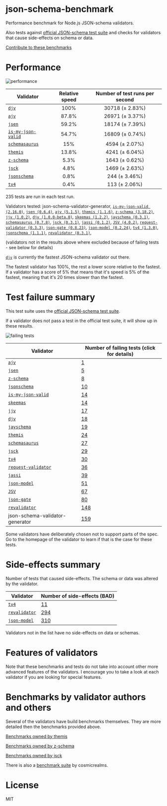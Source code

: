 # json-schema-benchmark
Performance benchmark for Node.js JSON-schema validators.

Also tests against [official JSON-schema test suite](https://github.com/json-schema/JSON-Schema-Test-Suite) and checks
for validators that cause side-effects on schema or data.

[Contribute to these benchmarks](https://github.com/ebdrup/json-schema-benchmark/blob/master/CONTRIBUTING.md)

# Performance

![performance](https://chart.googleapis.com/chart?chxt=x,y&cht=bhs&chco=76A4FB&chls=2.0&chbh=36,4,1&chs=600x420&chxl=-1:|djv|ajv|jsen|is-my-json-valid|schemasaurus|themis|z-schema|jsck|jsonschema|tv4&chd=t:100,87.8,59.2,54.7,15,13.8,5.3,4.8,0.8,0.4)

|Validator|Relative speed|Number of test runs per second|
|---------|:------------:|:----------------------------:|
|[`djv`](https://github.com/korzio/djv#readme)|100%|30718 (± 2.83%)|
|[`ajv`](https://github.com/epoberezkin/ajv)|87.8%|26971 (± 3.37%)|
|[`jsen`](https://github.com/bugventure/jsen)|59.2%|18174 (± 7.39%)|
|[`is-my-json-valid`](https://github.com/mafintosh/is-my-json-valid)|54.7%|16809 (± 0.74%)|
|[`schemasaurus`](https://github.com/AlexeyGrishin/schemasaurus)|15%|4594 (± 2.07%)|
|[`themis`](https://github.com/playlyfe/themis)|13.8%|4241 (± 6.04%)|
|[`z-schema`](https://github.com/zaggino/z-schema)|5.3%|1643 (± 0.62%)|
|[`jsck`](https://github.com/pandastrike/jsck#readme)|4.8%|1469 (± 2.63%)|
|[`jsonschema`](https://github.com/tdegrunt/jsonschema#readme)|0.8%|244 (± 3.46%)|
|[`tv4`](https://github.com/geraintluff/tv4)|0.4%|113 (± 2.06%)|

235 tests are run in each test run.

Validators tested: json-schema-validator-generator, [`is-my-json-valid (2.16.0)`](https://github.com/mafintosh/is-my-json-valid), [`jsen (0.6.4)`](https://github.com/bugventure/jsen), [`ajv (5.1.5)`](https://github.com/epoberezkin/ajv), [`themis (1.1.6)`](https://github.com/playlyfe/themis), [`z-schema (3.18.2)`](https://github.com/zaggino/z-schema), [`jjv (1.0.2)`](https://github.com/acornejo/jjv), [`djv (1.0.0-beta.0)`](https://github.com/korzio/djv#readme), [`skeemas (1.2.2)`](https://github.com/Prestaul/skeemas#readme), [`jayschema (0.3.1)`](https://github.com/natesilva/jayschema), [`schemasaurus (0.7.8)`](https://github.com/AlexeyGrishin/schemasaurus), [`jsck (0.3.1)`](https://github.com/pandastrike/jsck#readme), [`jassi (0.1.2)`](https://github.com/iclanzan/jassi), [`JSV (4.0.2)`](http://github.com/garycourt/JSV), [`request-validator (0.3.3)`](https://github.com/bugventure/request-validator), [`json-gate (0.8.23)`](https://github.com/oferei/json-gate#readme), [`json-model (0.2.24)`](https://github.com/geraintluff/json-model), [`tv4 (1.3.0)`](https://github.com/geraintluff/tv4), [`jsonschema (1.1.1)`](https://github.com/tdegrunt/jsonschema#readme), [`revalidator (0.3.1)`](https://github.com/flatiron/revalidator), 

(validators not in the results above where excluded because of failing tests - see below for details)

[`djv`](https://github.com/korzio/djv#readme) is currently the fastest JSON-schema validator out there.

The fastest validator has 100%, the rest a lower score relative to the fastest.
If a validator has a score of 5% that means that it's speed is 5% of the fastest,
meaning that it's 20 times slower than the fastest.

# Test failure summary

This test suite uses the [official JSON-schema test suite](https://github.com/json-schema/JSON-Schema-Test-Suite).

If a validator does not pass a test in the official test suite, it will show up in these results.

![failing tests](https://chart.googleapis.com/chart?chxt=x,y&cht=bhs&chco=76A4FB&chls=2.0&chbh=16,4,1&chs=600x420&chxl=-1:|ajv|jsen|z-schema|jsonschema|is-my-json-valid|skeemas|jjv|djv|jayschema|themis|schemasaurus|jsck|tv4|request-validator|jassi|json-model|JSV|json-gate|revalidator|json-schema-validator-generator&chd=t:1,5,8,10,14,14,17,18,19,24,27,29,30,36,39,51,67,80,148,159&chxr=0,0,159&chds=0,159)

|Validator|Number of failing tests (click for details)|
|---------|-----------------------|
|[`ajv`](https://github.com/epoberezkin/ajv)|[1](https://github.com/ebdrup/json-schema-benchmark/blob/master/reports/ajv.md)|
|[`jsen`](https://github.com/bugventure/jsen)|[5](https://github.com/ebdrup/json-schema-benchmark/blob/master/reports/jsen.md)|
|[`z-schema`](https://github.com/zaggino/z-schema)|[8](https://github.com/ebdrup/json-schema-benchmark/blob/master/reports/z-schema.md)|
|[`jsonschema`](https://github.com/tdegrunt/jsonschema#readme)|[10](https://github.com/ebdrup/json-schema-benchmark/blob/master/reports/jsonschema.md)|
|[`is-my-json-valid`](https://github.com/mafintosh/is-my-json-valid)|[14](https://github.com/ebdrup/json-schema-benchmark/blob/master/reports/is-my-json-valid.md)|
|[`skeemas`](https://github.com/Prestaul/skeemas#readme)|[14](https://github.com/ebdrup/json-schema-benchmark/blob/master/reports/skeemas.md)|
|[`jjv`](https://github.com/acornejo/jjv)|[17](https://github.com/ebdrup/json-schema-benchmark/blob/master/reports/jjv.md)|
|[`djv`](https://github.com/korzio/djv#readme)|[18](https://github.com/ebdrup/json-schema-benchmark/blob/master/reports/djv.md)|
|[`jayschema`](https://github.com/natesilva/jayschema)|[19](https://github.com/ebdrup/json-schema-benchmark/blob/master/reports/jayschema.md)|
|[`themis`](https://github.com/playlyfe/themis)|[24](https://github.com/ebdrup/json-schema-benchmark/blob/master/reports/themis.md)|
|[`schemasaurus`](https://github.com/AlexeyGrishin/schemasaurus)|[27](https://github.com/ebdrup/json-schema-benchmark/blob/master/reports/schemasaurus.md)|
|[`jsck`](https://github.com/pandastrike/jsck#readme)|[29](https://github.com/ebdrup/json-schema-benchmark/blob/master/reports/jsck.md)|
|[`tv4`](https://github.com/geraintluff/tv4)|[30](https://github.com/ebdrup/json-schema-benchmark/blob/master/reports/tv4.md)|
|[`request-validator`](https://github.com/bugventure/request-validator)|[36](https://github.com/ebdrup/json-schema-benchmark/blob/master/reports/request-validator.md)|
|[`jassi`](https://github.com/iclanzan/jassi)|[39](https://github.com/ebdrup/json-schema-benchmark/blob/master/reports/jassi.md)|
|[`json-model`](https://github.com/geraintluff/json-model)|[51](https://github.com/ebdrup/json-schema-benchmark/blob/master/reports/json-model.md)|
|[`JSV`](http://github.com/garycourt/JSV)|[67](https://github.com/ebdrup/json-schema-benchmark/blob/master/reports/JSV.md)|
|[`json-gate`](https://github.com/oferei/json-gate#readme)|[80](https://github.com/ebdrup/json-schema-benchmark/blob/master/reports/json-gate.md)|
|[`revalidator`](https://github.com/flatiron/revalidator)|[148](https://github.com/ebdrup/json-schema-benchmark/blob/master/reports/revalidator.md)|
|json-schema-validator-generator|[159](https://github.com/ebdrup/json-schema-benchmark/blob/master/reports/json-schema-validator-generator.md)|

Some validators have deliberately chosen not to support parts of the spec. Go to the homepage of the validator to learn if
that is the case for these tests.

# Side-effects summary

Number of tests that caused side-effects. The schema or data was altered by the validator.

|Validator|Number of side-effects (BAD)|
|---------|----------------------------|
|[`tv4`](https://github.com/geraintluff/tv4)|[11](https://github.com/ebdrup/json-schema-benchmark/blob/master/reports/tv4-side-effects.md)|
|[`revalidator`](https://github.com/flatiron/revalidator)|[294](https://github.com/ebdrup/json-schema-benchmark/blob/master/reports/revalidator-side-effects.md)|
|[`json-model`](https://github.com/geraintluff/json-model)|[310](https://github.com/ebdrup/json-schema-benchmark/blob/master/reports/json-model-side-effects.md)|

Validators not in the list have no side-effects on data or schemas.

# Features of validators

Note that these benchmarks and tests do not take into account other more advanced features of the validators. I encourage
you to take a look at each validator if you are looking for special features.

# Benchmarks by validator authors and others

Several of the validators have build benchmarks themselves. They are
more detailed then the benchmarks provided above.

[Benchmarks owned by themis](https://cdn.rawgit.com/playlyfe/themis/master/benchmark/results.html)

[Benchmarks owned by z-schema](https://rawgit.com/zaggino/z-schema/master/benchmark/results.html)

[Benchmarks owned by jsck](https://github.com/pandastrike/jsck/blob/master/doc/benchmarks.md)

There is also a [benchmark suite](https://github.com/Sembiance/cosmicrealms.com/tree/master/sandbox/benchmark-of-node-dot-js-json-validation-modules-part-3)
by cosmicrealms.

# License
MIT

